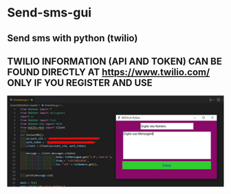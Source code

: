 # Send-sms-gui

## Send sms with python (twilio)

## TWILIO INFORMATION (API AND TOKEN) CAN BE FOUND DIRECTLY AT https://www.twilio.com/ ONLY IF YOU REGISTER AND USE

<p align='center'>
  <img width='700px' src='img.jpg'> 
</p>
